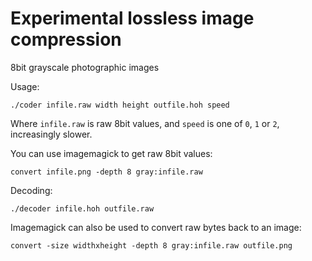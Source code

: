 # Experimental lossless image compression

8bit grayscale photographic images

Usage:

```
./coder infile.raw width height outfile.hoh speed
```

Where ``infile.raw`` is raw 8bit values, and ``speed`` is one of ``0``, ``1`` or ``2``, increasingly slower.

You can use imagemagick to get raw 8bit values:
```
convert infile.png -depth 8 gray:infile.raw
```

Decoding:
```
./decoder infile.hoh outfile.raw
```

Imagemagick can also be used to convert raw bytes back to an image:
```
convert -size widthxheight -depth 8 gray:infile.raw outfile.png
```
